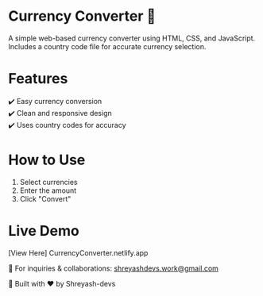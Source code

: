 # Currency Converter 💱 

A simple web-based currency converter using HTML, CSS, and JavaScript. Includes a country code file for accurate currency selection.  

# Features  
✔️ Easy currency conversion  
✔️ Clean and responsive design  
✔️ Uses country codes for accuracy  

# How to Use  
1. Select currencies  
2. Enter the amount  
3. Click "Convert"  

# Live Demo  
[View Here] CurrencyConverter.netlify.app 


📩 For inquiries & collaborations: shreyashdevs.work@gmail.com 

🚀 Built with ❤️ by Shreyash-devs

